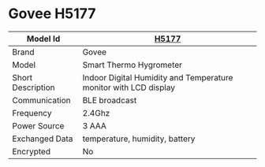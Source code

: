 # Govee H5177

|Model Id|[H5177](https://github.com/theengs/decoder/blob/development/src/devices/H5102_json.h)|
|-|-|
|Brand|Govee|
|Model|Smart Thermo Hygrometer|
|Short Description|Indoor Digital Humidity and Temperature monitor with LCD display|
|Communication|BLE broadcast|
|Frequency|2.4Ghz|
|Power Source|3 AAA|
|Exchanged Data|temperature, humidity, battery|
|Encrypted|No|
